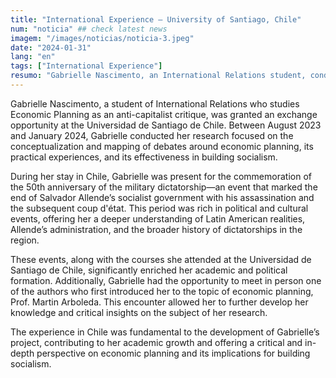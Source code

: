 ```yaml
---
title: "International Experience – University of Santiago, Chile"
num: "noticia" ## check latest news
imagem: "/images/noticias/noticia-3.jpeg"
date: "2024-01-31"
lang: "en"
tags: ["International Experience"]
resumo: "Gabrielle Nascimento, an International Relations student, conducted research at the University of Santiago, Chile."
---
```


Gabrielle Nascimento, a student of International Relations who studies Economic Planning as an anti-capitalist critique, was granted an exchange opportunity at the Universidad de Santiago de Chile. Between August 2023 and January 2024, Gabrielle conducted her research focused on the conceptualization and mapping of debates around economic planning, its practical experiences, and its effectiveness in building socialism.

During her stay in Chile, Gabrielle was present for the commemoration of the 50th anniversary of the military dictatorship—an event that marked the end of Salvador Allende’s socialist government with his assassination and the subsequent coup d'état. This period was rich in political and cultural events, offering her a deeper understanding of Latin American realities, Allende’s administration, and the broader history of dictatorships in the region.

These events, along with the courses she attended at the Universidad de Santiago de Chile, significantly enriched her academic and political formation. Additionally, Gabrielle had the opportunity to meet in person one of the authors who first introduced her to the topic of economic planning, Prof. Martin Arboleda. This encounter allowed her to further develop her knowledge and critical insights on the subject of her research.

The experience in Chile was fundamental to the development of Gabrielle’s project, contributing to her academic growth and offering a critical and in-depth perspective on economic planning and its implications for building socialism.
